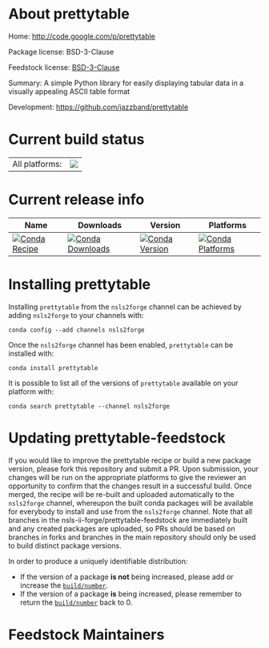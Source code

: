 About prettytable
=================

Home: http://code.google.com/p/prettytable

Package license: BSD-3-Clause

Feedstock license: [BSD-3-Clause](https://github.com/nsls-ii-forge/prettytable-feedstock/blob/master/LICENSE.txt)

Summary: A simple Python library for easily displaying tabular data in a visually appealing ASCII table format

Development: https://github.com/jazzband/prettytable

Current build status
====================


<table><tr><td>All platforms:</td>
    <td>
      <a href="https://dev.azure.com/nsls2forge/nsls2forge/_build/latest?definitionId=21&branchName=master">
        <img src="https://dev.azure.com/nsls2forge/nsls2forge/_apis/build/status/prettytable-feedstock?branchName=master">
      </a>
    </td>
  </tr>
</table>

Current release info
====================

| Name | Downloads | Version | Platforms |
| --- | --- | --- | --- |
| [![Conda Recipe](https://img.shields.io/badge/recipe-prettytable-green.svg)](https://anaconda.org/nsls2forge/prettytable) | [![Conda Downloads](https://img.shields.io/conda/dn/nsls2forge/prettytable.svg)](https://anaconda.org/nsls2forge/prettytable) | [![Conda Version](https://img.shields.io/conda/vn/nsls2forge/prettytable.svg)](https://anaconda.org/nsls2forge/prettytable) | [![Conda Platforms](https://img.shields.io/conda/pn/nsls2forge/prettytable.svg)](https://anaconda.org/nsls2forge/prettytable) |

Installing prettytable
======================

Installing `prettytable` from the `nsls2forge` channel can be achieved by adding `nsls2forge` to your channels with:

```
conda config --add channels nsls2forge
```

Once the `nsls2forge` channel has been enabled, `prettytable` can be installed with:

```
conda install prettytable
```

It is possible to list all of the versions of `prettytable` available on your platform with:

```
conda search prettytable --channel nsls2forge
```




Updating prettytable-feedstock
==============================

If you would like to improve the prettytable recipe or build a new
package version, please fork this repository and submit a PR. Upon submission,
your changes will be run on the appropriate platforms to give the reviewer an
opportunity to confirm that the changes result in a successful build. Once
merged, the recipe will be re-built and uploaded automatically to the
`nsls2forge` channel, whereupon the built conda packages will be available for
everybody to install and use from the `nsls2forge` channel.
Note that all branches in the nsls-ii-forge/prettytable-feedstock are
immediately built and any created packages are uploaded, so PRs should be based
on branches in forks and branches in the main repository should only be used to
build distinct package versions.

In order to produce a uniquely identifiable distribution:
 * If the version of a package **is not** being increased, please add or increase
   the [``build/number``](https://docs.conda.io/projects/conda-build/en/latest/resources/define-metadata.html#build-number-and-string).
 * If the version of a package **is** being increased, please remember to return
   the [``build/number``](https://docs.conda.io/projects/conda-build/en/latest/resources/define-metadata.html#build-number-and-string)
   back to 0.

Feedstock Maintainers
=====================


